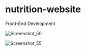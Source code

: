 # nutrition-website
Front-End Development

![Screenshot_50](https://user-images.githubusercontent.com/129271569/230723933-87bf65ab-8e26-4aa6-a2ac-9cdb90354809.png)

![Screenshot_55](https://user-images.githubusercontent.com/129271569/230723959-c59fd194-b65c-4957-a46d-f6f55e5fcab0.png)
